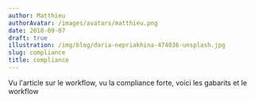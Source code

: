 ```yaml
---
author: Matthieu
authorAvatar: /images/avatars/matthieu.png
date: 2018-09-07
draft: true
illustration: /img/blog/daria-nepriakhina-474036-unsplash.jpg
slug: compliance
title: compliance
---
```


Vu l'article sur le workflow, vu la compliance forte, voici les gabarits et le workflow